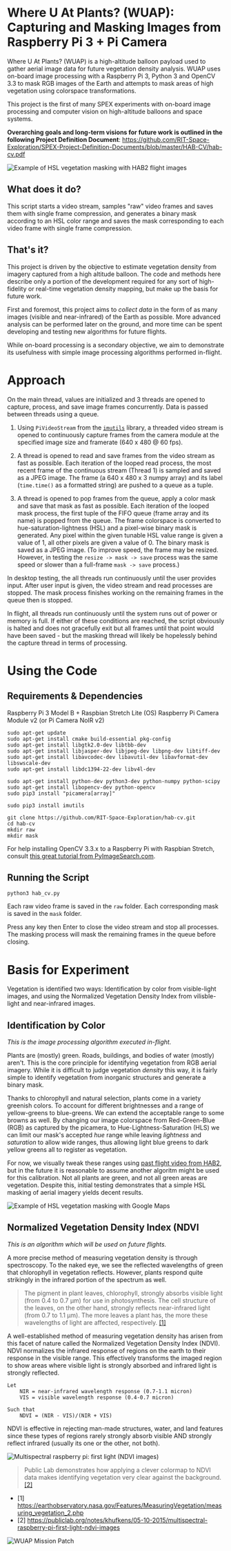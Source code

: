 # Where U At Plants? (WUAP): Capturing and Masking Images from Raspberry Pi 3 + Pi Camera
Where U At Plants? (WUAP) is a high-altitude balloon payload used to gather aerial image data for future vegetation density analysis. WUAP uses on-board image processing with a Raspberry Pi 3, Python 3 and OpenCV 3.3 to mask RGB images of the Earth and attempts to mask areas of high vegetation using colorspace transformations.

This project is the first of many SPEX experiments with on-board image processing and computer vision on high-altitude balloons and space systems.

**Overarching goals and long-term visions for future work is outlined in the following Project Definition Document**:
https://github.com/RIT-Space-Exploration/SPEX-Project-Definition-Documents/blob/master/HAB-CV/hab-cv.pdf

![Example of HSL vegetation masking with HAB2 flight images](readme_assets/hsl_test2.gif)

## What does it do?
This script starts a video stream, samples "raw" video frames and saves them with single frame compression, and generates a binary mask according to an HSL color range and saves the mask corresponding to each video frame with single frame compression.

## That's it?
This project is driven by the objective to estimate vegetation density from imagery captured from a high altitude balloon.
The code and methods here describe only a portion of the development required for any sort of high-fidelity or real-time vegetation density mapping, but make up the basis for future work.

First and foremost, this project aims to _collect data_ in the form of as many images (visible and near-infrared) of the Earth as possible.
More advanced analysis can be performed later on the ground, and more time can be spent developing and testing new algorithms for future flights.

While on-board processing is a secondary objective, we aim to demonstrate its usefulness with simple image processing algorithms performed in-flight.

# Approach
On the main thread, values are initialized and 3 threads are opened to capture, process, and save image frames concurrently.
Data is passed between threads using a queue.

1. Using `PiVideoStream` from the [`imutils`](https://github.com/jrosebr1/imutils) library, a threaded video stream is opened to continuously capture frames from the camera module at the specified image size and framerate (640 x 480 @ 60 fps).

2. A thread is opened to read and save frames from the video stream as fast as possible.
Each iteration of the looped read process, the most recent frame of the continuous stream (Thread 1) is sampled and saved as a JPEG image.
The frame (a 640 x 480 x 3 numpy array) and its label (`time.time()` as a formatted string) are pushed to a queue as a tuple.

3. A thread is opened to pop frames from the queue, apply a color mask and save that mask as fast as possible.
Each iteration of the looped mask process, the first tuple of the FIFO queue (frame array and its name) is popped from the queue.
The frame colorspace is converted to hue-saturation-lightness (HSL) and a pixel-wise binary mask is generated.
Any pixel within the given tunable HSL value range is given a value of 1, all other pixels are given a value of 0.
The binary mask is saved as a JPEG image.
(To improve speed, the frame may be resized. However, in testing the `resize -> mask -> save` process was the same speed or slower than a full-frame `mask -> save` process.)

In desktop testing, the all threads run continuously until the user provides input.
After user input is given, the video stream and read processes are stopped.
The mask process finishes working on the remaining frames in the queue then is stopped.

In flight, all threads run continuously until the system runs out of power or memory is full.
If either of these conditions are reached, the script obviously is halted and does not gracefully exit but all frames until that point would have been saved - but the masking thread will likely be hopelessly behind the capture thread in terms of processing.

# Using the Code

## Requirements & Dependencies
Raspberry Pi 3 Model B + Raspbian Stretch Lite (OS)
Raspberry Pi Camera Module v2 (or Pi Camera NoIR v2)

```
sudo apt-get update
sudo apt-get install cmake build-essential pkg-config
sudo apt-get install libgtk2.0-dev libtbb-dev
sudo apt-get install libjasper-dev libjpeg-dev libpng-dev libtiff-dev
sudo apt-get install libavcodec-dev libavutil-dev libavformat-dev libswscale-dev
sudo apt-get install libdc1394-22-dev libv4l-dev

sudo apt-get install python-dev python3-dev python-numpy python-scipy
sudo apt-get install libopencv-dev python-opencv
sudo pip3 install "picamera[array]"

sudo pip3 install imutils

git clone https://github.com/RIT-Space-Exploration/hab-cv.git
cd hab-cv
mkdir raw
mkdir mask
```
For help installing OpenCV 3.3.x to a Raspberry Pi with Raspbian Stretch, consult [this great tutorial from PyImageSearch.com](https://www.pyimagesearch.com/2017/09/04/raspbian-stretch-install-opencv-3-python-on-your-raspberry-pi/).

## Running the Script
```
python3 hab_cv.py
```
Each raw video frame is saved in the `raw` folder.
Each corresponding mask is saved in the `mask` folder.

Press any key then Enter to close the video stream and stop all processes.
The masking process will mask the remaining frames in the queue before closing.

# Basis for Experiment
Vegetation is identified two ways: Identification by color from visible-light images, and using the Normalized Vegetation Density Index from vilisble-light and near-infrared images.

## Identification by Color
_This is the image processing algorithm executed in-flight._

Plants are (mostly) green. Roads, buildings, and bodies of water (mostly) aren't.
This is the core principle for identifying vegetation from RGB aerial imagery.
While it is difficult to judge vegetation _density_ this way, it is fairly simple to identify vegetation from inorganic structures and generate a binary mask.

Thanks to chlorophyll and natural selection, plants come in a variety greenish colors.
To account for different brightnesses and a range of yellow-greens to blue-greens.
We can extend the acceptable range to some browns as well.
By changing our image colorspace from Red-Green-Blue (RGB) as captured by the picamera, to Hue-Lightness-Saturation (HLS) we can limit our mask's accepted _hue_ range while leaving _lightness_ and _saturation_ to allow wide ranges, thus allowing light blue greens to dark yellow greens all to register as vegetation.

For now, we visually tweak these ranges using [past flight video from HAB2](https://youtu.be/U40UZp3Z3a4?t=71), but in the future it is reasonable to assume another algoritm might be used for this calibration.
Not all plants are green, and not all green areas are vegetation. Despite this, initial testing demonstrates that a simple HSL masking of aerial imagery yields decent results.

![Example of HSL vegetation masking with Google Maps](readme_assets/hsl_test.gif)

## Normalized Vegetation Density Index (NDVI
_This is an algorithm which will be used on future flights._

A more precise method of measuring vegetation density is through spectroscopy.
To the naked eye, we see the reflected wavelengths of green that chlorophyll in vegetation reflects.
However, plants respond quite strikingly in the infrared portion of the spectrum as well.

> The pigment in plant leaves, chlorophyll, strongly absorbs visible light (from 0.4 to 0.7 µm) for use in photosynthesis. The cell structure of the leaves, on the other hand, strongly reflects near-infrared light (from 0.7 to 1.1 µm). The more leaves a plant has, the more these wavelengths of light are affected, respectively. [[1]](https://earthobservatory.nasa.gov/Features/MeasuringVegetation/measuring_vegetation_2.php)

A well-established method of measuring vegetation density has arisen from this facet of nature called the Normalized Vegetation Density Index (NDVI).
NDVI normalizes the infrared response of regions on the earth to their response in the visible range.
This effectively transforms the imaged region to show areas where visible light is strongly absorbed and infrared light is strongly reflected.

```
Let
    NIR = near-infrared wavelength response (0.7-1.1 micron)
    VIS = visible wavelength response (0.4-0.7 micron)

Such that
    NDVI = (NIR - VIS)/(NIR + VIS)
```

NDVI is effective in rejecting man-made structures, water, and land features since these types of regions rarely strongly absorb visible AND strongly reflect infrared (usually its one or the other, not both).

![Multispectral raspberry pi: first light (NDVI images)](https://publiclab.org/system/images/photos/000/009/861/original/Screen_Shot_2015-05-10_at_17.30.58.png)
> Public Lab demonstrates how applying a clever colormap to NDVI data makes identifying vegetation very clear against the background. [[2]](https://publiclab.org/notes/khufkens/05-10-2015/multispectral-raspberry-pi-first-light-ndvi-images)

- [1] https://earthobservatory.nasa.gov/Features/MeasuringVegetation/measuring_vegetation_2.php
- [2] https://publiclab.org/notes/khufkens/05-10-2015/multispectral-raspberry-pi-first-light-ndvi-images

![WUAP Mission Patch](readme_assets/wuap.jpg)
